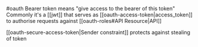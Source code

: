 #oauth 
Bearer token means "give access to the bearer of this token"
Commonly it's a [[jwt]] that serves as [[oauth-access-token|access_token]] to authorise requests against [[oauth-roles#API Resource|API]]

[[oauth-secure-access-token|Sender constraint]] protects against stealing of token
